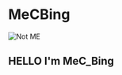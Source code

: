# MeCBing


![Not ME](https://b10302032.files.wordpress.com/2017/12/cropped-e6988ee69c88_resized-1.jpg "MeC_Bing")

## HELLO I'm MeC_Bing
